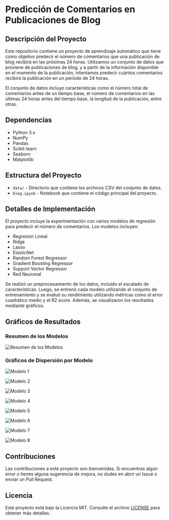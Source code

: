 # Predicción de Comentarios en Publicaciones de Blog

## Descripción del Proyecto

Este repositorio contiene un proyecto de aprendizaje automático que tiene como objetivo predecir el número de comentarios que una publicación de blog recibirá en las próximas 24 horas. Utilizamos un conjunto de datos que proviene de publicaciones de blog, y a partir de la información disponible en el momento de la publicación, intentamos predecir cuántos comentarios recibirá la publicación en un periodo de 24 horas.

El conjunto de datos incluye características como el número total de comentarios antes de un tiempo base, el número de comentarios en las últimas 24 horas antes del tiempo base, la longitud de la publicación, entre otras.

## Dependencias

- Python 3.x
- NumPy
- Pandas
- Scikit-learn
- Seaborn
- Matplotlib


## Estructura del Proyecto

- `data/` - Directorio que contiene los archivos CSV del conjunto de datos.
- `blog.ipynb` - Notebook que contiene el código principal del proyecto.

## Detalles de Implementación

El proyecto incluye la experimentación con varios modelos de regresión para predecir el número de comentarios. Los modelos incluyen:

- Regresión Lineal
- Ridge
- Lasso
- ElasticNet
- Random Forest Regressor
- Gradient Boosting Regressor
- Support Vector Regressor
- Red Neuronal

Se realizó un preprocesamiento de los datos, incluido el escalado de características. Luego, se entrenó cada modelo utilizando el conjunto de entrenamiento y se evaluó su rendimiento utilizando métricas como el error cuadrático medio y el R2 score. Además, se visualizaron los resultados mediante gráficos.

## Gráficos de Resultados

### Resumen de los Modelos

![Resumen de los Modelos](img/resultados.png)

### Gráficos de Dispersión por Modelo


![Modelo 1](img/1.png)


![Modelo 2](img/2.png)


![Modelo 3](img/3.png)


![Modelo 4](img/4.png)


![Modelo 5](img/5.png)


![Modelo 6](img/6.png)


![Modelo 7](img/7.png)


![Modelo 8](img/8.png)

## Contribuciones

Las contribuciones a este proyecto son bienvenidas. Si encuentras algún error o tienes alguna sugerencia de mejora, no dudes en abrir un Issue o enviar un Pull Request.

## Licencia

Este proyecto está bajo la Licencia MIT. Consulte el archivo [LICENSE](LICENSE) para obtener más detalles.
